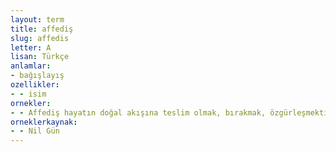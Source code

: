 ```yaml
---
layout: term
title: affediş
slug: affedis
letter: A
lisan: Türkçe
anlamlar:
- bağışlayış
ozellikler:
- - isim
ornekler:
- - Affediş hayatın doğal akışına teslim olmak, bırakmak, özgürleşmektir.
orneklerkaynak:
- - Nil Gün
---
```


